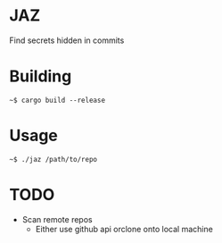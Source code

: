 # JAZ
Find secrets hidden in commits

# Building
```
~$ cargo build --release
```

# Usage
```
~$ ./jaz /path/to/repo
```

# TODO
- Scan remote repos
    - Either use github api orclone onto local machine